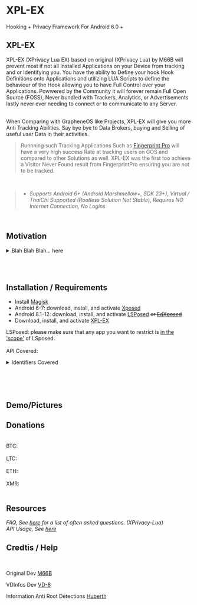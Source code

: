 # XPL-EX
Hooking + Privacy Framework For Android 6.0 +<br>

XPL-EX
------------
XPL-EX (XPrivacy Lua EX) based on original (XPrivacy Lua) by M66B will prevent most if not all Installed Applications on your Device from tracking and or Identifying you. You have the ability to Define your hook Hook Definitions onto Applications and utilizing LUA Scripts to define the behaviour of the Hook allowing you to have Full Control over your Applications. Powwered by the Community it will forever remain Full Open Source (FOSS), Never bundled with Trackers, Analytics, or Advertisements lastly never ever needing to connect or to communicate to any Server.<br><br>

When Comparing with GrapheneOS like Projects, XPL-EX will give you more Anti Tracking Abilities. Say bye bye to Data Brokers, buying and Selling of useful user Data in their activities.
> Runnning such Tracking Applications Such as  [Fingerprint Pro](https://play.google.com/store/apps/details?id=com.fingerprintjs.android.fpjs_pro_demo&hl=en_US) will have a very high success Rate at tracking users on GOS and compared to other Solutions as well. XPL-EX was the first too achieve a Visitor Never Found result from FingerprintPro ensuring you are not to be tracked.

<br>

> * *Supports Android 6+ (Android Marshmellow+, SDK 23+)*, *Virtual / ThaiChi Supported (Rootless Solution Not Stable)*,  *Requires NO Internet Connection, No Logins*

<br>

Motivation
------------

<details>
<summary>Blah Blah Blah... here </summary>
  Some reason I have always been Schizo from a young age. That being Said when Growing up I always wanted an Application for Xposed that would be the ultimate All in One Solutions for manipulating your Device Identifiers from Applications. During these Times many years ago I would Layer as Many Xposed Modules over to Spoof as Many IDs, rendering a lot of instability, all the while these Applications to Spoof your Device Identifiers also had Advertisements and Tracking built into the App how Ironic.<br><br>
Many years later here I am, following in the path of the Computer, Ive become less paranoid now as I am trying to be a more open person. I still had a vision and when I Seen M66B will Discontinue XPrivacyLua my I seized the moment to use this app for a base of what I visioned.<br>
Now with the support from the Community, I shall build a Powerful Application that will ensure tracking from Applications, all the while being FOSS, Free, No Analytics, No Ads...<br>
Many changes were made (100k+ Lines of Code Contributed many more Modified) to make it into the monster it is Now. If an Application Somehow Slips through, I spend many Hours and Days Reverse Engineering these Applications to ensure XPL-EX will always succeed in making you un identifiable.<br><br><br>

<div align="center"> My name is ObbedCode, join me on this Adventure giving Privacy back to the Users, and giving a big F*ck you to Big Data, and the Three letter agencies. Much love <3 </div><br>
</details>

<br><br>
Installation / Requirements
------------

* Install [Magisk](https://www.xda-developers.com/how-to-install-magisk/)
* Android 6-7: download, install, and activate [Xposed](http://forum.xda-developers.com/xposed)
* Android 8.1-12: download, install, and activate [LSPosed](https://forum.xda-developers.com/t/lsposed-xposed-framework-8-0-11-0-edxposed-alternetive.4228973/) ~~or [EdXposed](https://forum.xda-developers.com/t/official-edxposed-the-successor-of-xposed-oreo-pie-q-r-2020-07-19.4070199)~~
* Download, install, and activate [XPL-EX]()

LSPosed: please make sure that any app you want to restrict is [in the 'scope'](https://github.com/LSPosed/LSPosed/wiki/How-to-use-it#install--activate-modules) of LSposed.
<br><br>
API Covered:

<details>
  <summary>Identifiers Covered</summary>

<br><br>These are the list of SOME of the Data that is and can be Spoofed via XPL-EX. Within each Item being Spoofed will also tell you at what Level the Hooks are at.<br>

- Android ID
    - Api Hook
        - Settings (Secure)
    - Cache Hook
        - Named Value Cache
    - IPC Hook
        - Content Resolver
- Advertising ID (Google)
    - Api Hook
        - Constructor & "getId"
    - IPC Hook
        - Binder Proxy
- GSF ID (Google Services Framework ID)
    - IPC Hook
        - Content Resolver (query)
- AppSetId
    - Api Hook
        - Constructor & "getId"
    - IPC Hook
        - Binder "execTransact"
- DRM
    - Api Hook
        - MediaDRM
- Open Anonymous IDs (OAID) and (VAID, AAID, UDID)
    - Api Hook
        - Settings (Secure, System, Global) & MiuiSettings
        - KeyguardManager
    - IPC Hook
        - IdProviderImpl
        - Facebook
        - Amazon
        - Samsung
        - Asus
        - Lenovo
        - Xiaomi
- Boot ID (proc/sys/kernel/random/boot_id)
    - Api Hook
        - Libcore
        - Shell "exec" with "cat"
- Serial Numbers
    - Api Hook
        - build.prop Properties (shell & apis)
        - Build Field
- MAC Address, SSID, BSSID, IP Addresses (IPv4 & IPv6) and Network Info
    - Parcel and Constructor
- IMEI/MEID, SIM Serial, ICC ID, Phone Numbers (LAC & CID)
    - Service Hook
- Time Stamps (File and Application Install & Update TimeStamps)
    - STAT (Shell & Apis)
    - File (Android & Java NIO)
- Sensors (Hide)
    - For more Constol please Refer to use [Sesnsor Disabler](https://github.com/wardellbagby/sensor-disabler)
- UUID Named Files with UUIDs
- Charging Cycles


<br><br>Many More things as well not yet defined!!!<br><br>



To have a more Fine Tuning over Controlling the List of Applications that Certain apps Can see please refer to use [HMA (HideMyAppList)](https://github.com/Dr-TSNG/Hide-My-Applist)<br>
To Spoof your GPS Location please use [GPS Setter](https://github.com/jqssun/android-gps-setter)<br>
For best Android Ad Blocker [AdAway](https://adaway.org/)<br>
For great Firewall Solution stronger than as Simple Permission Based Firewall (cough cough *GOS*) use [InviZible](https://github.com/Gedsh/InviZible)<br>
For the best App Manager (Block Services, Startup and Much More) use [AppManager](https://github.com/MuntashirAkon/AppManager)<br>
To Freeze and or Disable Apps / Block use [Hail](https://github.com/aistra0528/Hail)<br>
To Block Microphone Access [PilferShush Jammer](https://github.com/kaputnikGo/PilferShushJammer)<br>
To Turn off All Sensors on the Device at Once use [Sensors Off](https://github.com/LinerSRT/SensorsOff)<br>
To Check Information on your Apps including Tracking SDK and Libraries use [LibChecker](https://github.com/LibChecker/LibChecker)<br>
For the best Secure Chatting App (Signal Fork) [Molly](https://molly.im/)<br>
Modifying your Router Firmware use of course [OpenWRT](https://openwrt.org/)<br>


</details>


<br><br><br>


Demo/Pictures
------------


Donations
------------
<br>
BTC:
<br><br>
LTC:
<br><br>
ETH:
<br><br>
XMR:
<br><br>

Resources
------------
*FAQ, See [here](https://github.com/0bbedCode/XPL-EX/blob/master/FAQ.md) for a list of often asked questions. (XPrivacy-Lua)* <br>
*API Usage, See [here]()*



Credtis / Help
------------

<br>

Original Dev [M66B](https://github.com/M66B)
<br>

VDInfos Dev [VD-8](https://github.com/VD171/VD-Infos)
<br>

Information Anti Root Detections [Huberth](https://)






